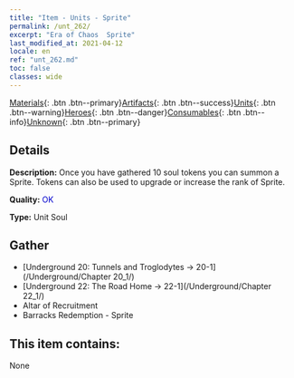 ```yaml
---
title: "Item - Units - Sprite"
permalink: /unt_262/
excerpt: "Era of Chaos  Sprite"
last_modified_at: 2021-04-12
locale: en
ref: "unt_262.md"
toc: false
classes: wide
---
```

 [Materials](/){: .btn .btn--primary}[Artifacts](/Artifacts/){: .btn .btn--success}[Units](/Units/){: .btn .btn--warning}[Heroes](/Heroes/){: .btn .btn--danger}[Consumables](/Consumables/){: .btn .btn--info}[Unknown](/Unknown/){: .btn .btn--primary}

## Details
 **Description:** Once you have gathered 10 soul tokens you can summon a Sprite. Tokens can also be used to upgrade or increase the rank of Sprite.

 **Quality:** <span style="color: #0000CD">OK</span>

 **Type:** Unit Soul

## Gather

*    [Underground 20: Tunnels and Troglodytes -> 20-1](/Underground/Chapter 20_1/) 
*    [Underground 22: The Road Home -> 22-1](/Underground/Chapter 22_1/) 
*    Altar of Recruitment 
*    Barracks Redemption - Sprite 

## This item contains:

  None

